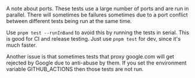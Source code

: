 A note about ports. These tests use a large number of ports and are run in
parallel. There will sometimes be failures sometimes due to a port conflict
between different tests being run at the same time.

Use `pnpm test --runInBand` to avoid this by running the tests in serial. This
is good for CI and release testing. Just use `pnpm test` for dev, since it's
much faster.

Another issue is that sometimes tests that proxy google.com will get rejected by Google due to anti-abuse by them. If you set the environment variable GITHUB_ACTIONS then those tests are not run.
